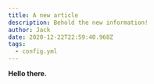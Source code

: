 ```yaml
---
title: A new article
description: Behold the new information!
author: Jack
date: 2020-12-22T22:59:40.968Z
tags:
  - config.yml
---
```

**Hello there.**